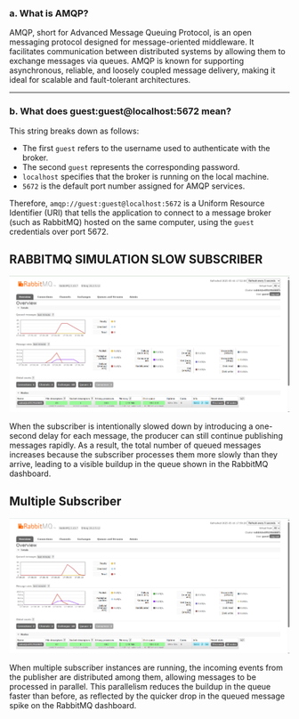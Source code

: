### a. What is AMQP?

AMQP, short for Advanced Message Queuing Protocol, is an open messaging protocol designed for message-oriented middleware. It facilitates communication between distributed systems by allowing them to exchange messages via queues. AMQP is known for supporting asynchronous, reliable, and loosely coupled message delivery, making it ideal for scalable and fault-tolerant architectures.

---

### b. What does guest\:guest\@localhost:5672 mean?

This string breaks down as follows:

* The first `guest` refers to the username used to authenticate with the broker.
* The second `guest` represents the corresponding password.
* `localhost` specifies that the broker is running on the local machine.
* `5672` is the default port number assigned for AMQP services.

Therefore, `amqp://guest:guest@localhost:5672` is a Uniform Resource Identifier (URI) that tells the application to connect to a message broker (such as RabbitMQ) hosted on the same computer, using the `guest` credentials over port 5672.


## RABBITMQ  SIMULATION SLOW SUBSCRIBER

![initial_RabbitMQ](img/RABBITMQ_SLOWTHREAD.png)

When the subscriber is intentionally slowed down by introducing a one-second delay for each message, the producer can still continue publishing messages rapidly. As a result, the total number of queued messages increases because the subscriber processes them more slowly than they arrive, leading to a visible buildup in the queue shown in the RabbitMQ dashboard.

## Multiple Subscriber

![Final_RABBITMQ](img/RABBITMQ_FINAL.png)

When multiple subscriber instances are running, the incoming events from the publisher are distributed among them, allowing messages to be processed in parallel. This parallelism reduces the buildup in the queue faster than before, as reflected by the quicker drop in the queued message spike on the RabbitMQ dashboard.